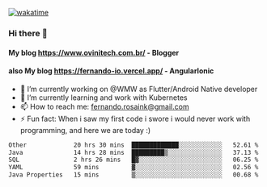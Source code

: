 [![wakatime](https://wakatime.com/badge/user/d5892087-17e6-46ab-8384-91a71a9b88d8.svg)](https://wakatime.com/@d5892087-17e6-46ab-8384-91a71a9b88d8)
### Hi there 👋

#### My blog https://www.ovinitech.com.br/ - Blogger
#### also My blog https://fernando-io.vercel.app/ - AngularIonic

- 🔭 I’m currently working on @WMW as Flutter/Android Native developer
- 🌱 I’m currently learning and work with Kubernetes
- 📫 How to reach me: fernando.rosaink@gmail.com 
- ⚡ Fun fact: When i saw my first code i swore i would never work with programming, and here we are today :)

<!--START_SECTION:waka-->

```txt
Other             20 hrs 30 mins  █████████████░░░░░░░░░░░░   52.61 %
Java              14 hrs 28 mins  █████████▒░░░░░░░░░░░░░░░   37.13 %
SQL               2 hrs 26 mins   █▓░░░░░░░░░░░░░░░░░░░░░░░   06.25 %
YAML              59 mins         ▓░░░░░░░░░░░░░░░░░░░░░░░░   02.56 %
Java Properties   15 mins         ▒░░░░░░░░░░░░░░░░░░░░░░░░   00.68 %
```

<!--END_SECTION:waka-->
